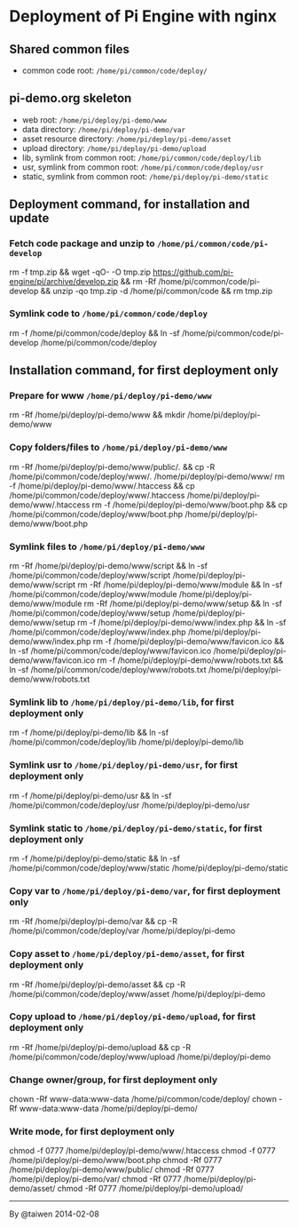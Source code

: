 
# Deployment of Pi Engine with nginx

## Shared common files
- common code root: `/home/pi/common/code/deploy/`

## pi-demo.org skeleton
- web root: `/home/pi/deploy/pi-demo/www`
- data directory: `/home/pi/deploy/pi-demo/var`
- asset resource directory: `/home/pi/deploy/pi-demo/asset`
- upload directory: `/home/pi/deploy/pi-demo/upload`
- lib, symlink from common root: `/home/pi/common/code/deploy/lib`
- usr, symlink from common root: `/home/pi/common/code/deploy/usr`
- static, symlink from common root: `/home/pi/deploy/pi-demo/static`

## Deployment command, for installation and update

### Fetch code package and unzip to `/home/pi/common/code/pi-develop`
rm -f tmp.zip && wget -qO- -O tmp.zip https://github.com/pi-engine/pi/archive/develop.zip && rm -Rf /home/pi/common/code/pi-develop && unzip -qo tmp.zip -d /home/pi/common/code && rm tmp.zip

### Symlink code to `/home/pi/common/code/deploy`
rm -f /home/pi/common/code/deploy && ln -sf /home/pi/common/code/pi-develop /home/pi/common/code/deploy


## Installation command, for first deployment only

### Prepare for www `/home/pi/deploy/pi-demo/www`
rm -Rf /home/pi/deploy/pi-demo/www && mkdir /home/pi/deploy/pi-demo/www

### Copy folders/files to `/home/pi/deploy/pi-demo/www`
rm -Rf /home/pi/deploy/pi-demo/www/public/*.* && cp -R /home/pi/common/code/deploy/www/*.* /home/pi/deploy/pi-demo/www/
rm -f /home/pi/deploy/pi-demo/www/.htaccess && cp /home/pi/common/code/deploy/www/.htaccess /home/pi/deploy/pi-demo/www/.htaccess
rm -f /home/pi/deploy/pi-demo/www/boot.php && cp /home/pi/common/code/deploy/www/boot.php /home/pi/deploy/pi-demo/www/boot.php

### Symlink files to `/home/pi/deploy/pi-demo/www`
rm -Rf /home/pi/deploy/pi-demo/www/script && ln -sf /home/pi/common/code/deploy/www/script /home/pi/deploy/pi-demo/www/script
rm -Rf /home/pi/deploy/pi-demo/www/module && ln -sf /home/pi/common/code/deploy/www/module /home/pi/deploy/pi-demo/www/module
rm -Rf /home/pi/deploy/pi-demo/www/setup && ln -sf /home/pi/common/code/deploy/www/setup /home/pi/deploy/pi-demo/www/setup
rm -f /home/pi/deploy/pi-demo/www/index.php && ln -sf /home/pi/common/code/deploy/www/index.php /home/pi/deploy/pi-demo/www/index.php
rm -f /home/pi/deploy/pi-demo/www/favicon.ico && ln -sf /home/pi/common/code/deploy/www/favicon.ico /home/pi/deploy/pi-demo/www/favicon.ico
rm -f /home/pi/deploy/pi-demo/www/robots.txt && ln -sf /home/pi/common/code/deploy/www/robots.txt /home/pi/deploy/pi-demo/www/robots.txt

### Symlink lib to `/home/pi/deploy/pi-demo/lib`, for first deployment only
rm -f /home/pi/deploy/pi-demo/lib && ln -sf /home/pi/common/code/deploy/lib /home/pi/deploy/pi-demo/lib

### Symlink usr to `/home/pi/deploy/pi-demo/usr`, for first deployment only
rm -f /home/pi/deploy/pi-demo/usr && ln -sf /home/pi/common/code/deploy/usr /home/pi/deploy/pi-demo/usr

### Symlink static to `/home/pi/deploy/pi-demo/static`, for first deployment only
rm -f /home/pi/deploy/pi-demo/static && ln -sf /home/pi/common/code/deploy/www/static /home/pi/deploy/pi-demo/static

### Copy var to `/home/pi/deploy/pi-demo/var`, for first deployment only
rm -Rf /home/pi/deploy/pi-demo/var && cp -R /home/pi/common/code/deploy/var /home/pi/deploy/pi-demo

### Copy asset to `/home/pi/deploy/pi-demo/asset`, for first deployment only
rm -Rf /home/pi/deploy/pi-demo/asset && cp -R /home/pi/common/code/deploy/www/asset /home/pi/deploy/pi-demo

### Copy upload to `/home/pi/deploy/pi-demo/upload`, for first deployment only
rm -Rf /home/pi/deploy/pi-demo/upload && cp -R /home/pi/common/code/deploy/www/upload /home/pi/deploy/pi-demo

### Change owner/group, for first deployment only
chown -Rf www-data:www-data /home/pi/common/code/deploy/
chown -Rf www-data:www-data /home/pi/deploy/pi-demo/

### Write mode, for first deployment only
chmod -f 0777 /home/pi/deploy/pi-demo/www/.htaccess
chmod -f 0777 /home/pi/deploy/pi-demo/www/boot.php
chmod -Rf 0777 /home/pi/deploy/pi-demo/www/public/
chmod -Rf 0777 /home/pi/deploy/pi-demo/var/
chmod -Rf 0777 /home/pi/deploy/pi-demo/asset/
chmod -Rf 0777 /home/pi/deploy/pi-demo/upload/


-----------
By @taiwen
2014-02-08